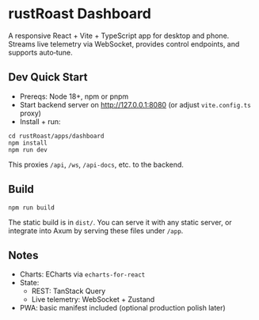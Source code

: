 rustRoast Dashboard
===================

A responsive React + Vite + TypeScript app for desktop and phone. Streams live telemetry via WebSocket, provides control endpoints, and supports auto‑tune.

Dev Quick Start
---------------
- Prereqs: Node 18+, npm or pnpm
- Start backend server on http://127.0.0.1:8080 (or adjust `vite.config.ts` proxy)
- Install + run:

```
cd rustRoast/apps/dashboard
npm install
npm run dev
```

This proxies `/api`, `/ws`, `/api-docs`, etc. to the backend.

Build
-----
```
npm run build
```

The static build is in `dist/`. You can serve it with any static server, or integrate into Axum by serving these files under `/app`.

Notes
-----
- Charts: ECharts via `echarts-for-react`
- State:
  - REST: TanStack Query
  - Live telemetry: WebSocket + Zustand
- PWA: basic manifest included (optional production polish later)

